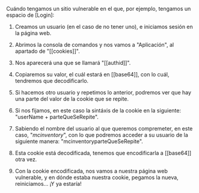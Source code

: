 Cuándo tengamos un sitio vulnerable en el que, por ejemplo, tengamos un espacio de [Login]:

1. Creamos un usuario (en el caso de no tener uno), e iniciamos sesión en la página web.

2. Abrimos la consola de comandos y nos vamos a "Aplicación", al apartado de "[[cookies]]".

3. Nos aparecerá una que se llamará "[[authid]]".

4. Copiaremos su valor, el cuál estará en [[base64]], con lo cuál, tendremos que decodificarlo.

5. Si hacemos otro usuario y repetimos lo anterior, podremos ver que hay una parte del valor de la cookie que se repite.

6. Si nos fijamos, en este caso la sintáxis de la cookie en la siguiente: "userName + parteQueSeRepite".

7. Sabiendo el nombre del usuario al que queremos compremeter, en este caso, "_mcinventory_", con lo que podremos acceder a su usuario de la siguiente manera: "mcinventoryparteQueSeRepite".

8. Esta cookie está decodificada, tenemos que encodificarla a [[base64]] otra vez.

9. Con la cookie encodificada, nos vamos a nuestra página web vulnerable, y en dónde estaba nuestra cookie, pegamos la nueva, reiniciamos... ¡Y ya estaría!
